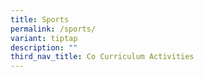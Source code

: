 ```yaml
---
title: Sports
permalink: /sports/
variant: tiptap
description: ""
third_nav_title: Co Curriculum Activities
---
```

